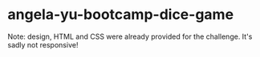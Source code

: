 # angela-yu-bootcamp-dice-game

Note: design, HTML and CSS were already provided for the challenge. It's sadly not responsive!
